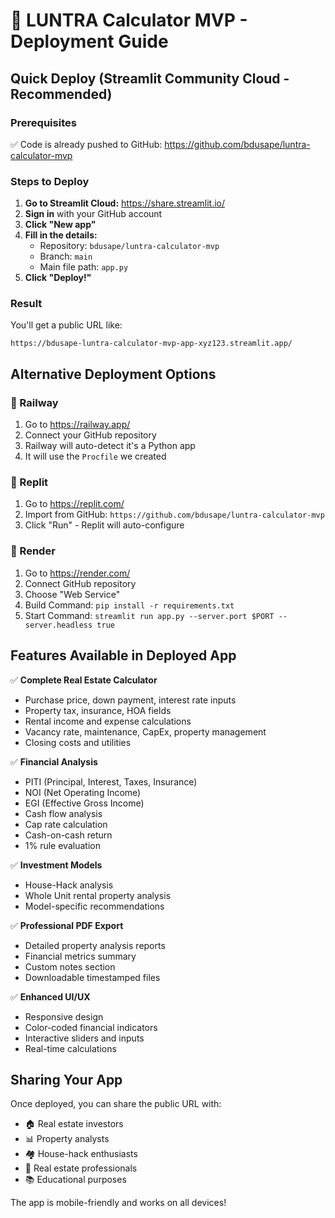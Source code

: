 # 🚀 LUNTRA Calculator MVP - Deployment Guide

## Quick Deploy (Streamlit Community Cloud - Recommended)

### Prerequisites
✅ Code is already pushed to GitHub: https://github.com/bdusape/luntra-calculator-mvp

### Steps to Deploy
1. **Go to Streamlit Cloud:** https://share.streamlit.io/
2. **Sign in** with your GitHub account
3. **Click "New app"**
4. **Fill in the details:**
   - Repository: `bdusape/luntra-calculator-mvp`
   - Branch: `main`
   - Main file path: `app.py`
5. **Click "Deploy!"**

### Result
You'll get a public URL like:
```
https://bdusape-luntra-calculator-mvp-app-xyz123.streamlit.app/
```

## Alternative Deployment Options

### 🚂 Railway
1. Go to https://railway.app/
2. Connect your GitHub repository
3. Railway will auto-detect it's a Python app
4. It will use the `Procfile` we created

### 🔄 Replit
1. Go to https://replit.com/
2. Import from GitHub: `https://github.com/bdusape/luntra-calculator-mvp`
3. Click "Run" - Replit will auto-configure

### 🐙 Render
1. Go to https://render.com/
2. Connect GitHub repository
3. Choose "Web Service"
4. Build Command: `pip install -r requirements.txt`
5. Start Command: `streamlit run app.py --server.port $PORT --server.headless true`

## Features Available in Deployed App

✅ **Complete Real Estate Calculator**
- Purchase price, down payment, interest rate inputs
- Property tax, insurance, HOA fields
- Rental income and expense calculations
- Vacancy rate, maintenance, CapEx, property management
- Closing costs and utilities

✅ **Financial Analysis**
- PITI (Principal, Interest, Taxes, Insurance)
- NOI (Net Operating Income)
- EGI (Effective Gross Income)
- Cash flow analysis
- Cap rate calculation
- Cash-on-cash return
- 1% rule evaluation

✅ **Investment Models**
- House-Hack analysis
- Whole Unit rental property analysis
- Model-specific recommendations

✅ **Professional PDF Export**
- Detailed property analysis reports
- Financial metrics summary
- Custom notes section
- Downloadable timestamped files

✅ **Enhanced UI/UX**
- Responsive design
- Color-coded financial indicators
- Interactive sliders and inputs
- Real-time calculations

## Sharing Your App

Once deployed, you can share the public URL with:
- 🏠 Real estate investors
- 📊 Property analysts  
- 🏘️ House-hack enthusiasts
- 💼 Real estate professionals
- 📚 Educational purposes

The app is mobile-friendly and works on all devices!
